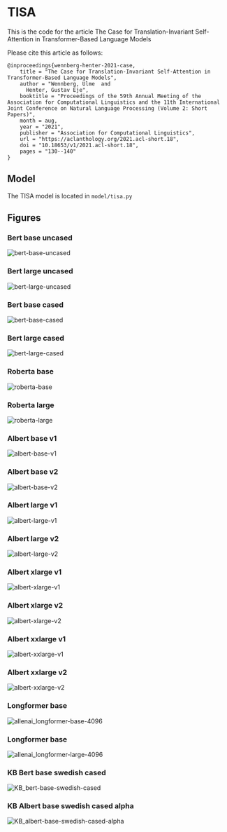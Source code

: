 # TISA

This is the code for the article The Case for Translation-Invariant Self-Attention in Transformer-Based Language Models

Please cite this article as follows:
```
@inproceedings{wennberg-henter-2021-case,
    title = "The Case for Translation-Invariant Self-Attention in Transformer-Based Language Models",
    author = "Wennberg, Ulme  and
      Henter, Gustav Eje",
    booktitle = "Proceedings of the 59th Annual Meeting of the Association for Computational Linguistics and the 11th International Joint Conference on Natural Language Processing (Volume 2: Short Papers)",
    month = aug,
    year = "2021",
    publisher = "Association for Computational Linguistics",
    url = "https://aclanthology.org/2021.acl-short.18",
    doi = "10.18653/v1/2021.acl-short.18",
    pages = "130--140"
}
```

## Model

The TISA model is located in `model/tisa.py`

## Figures

### Bert base uncased
<img src="figures/EpEpT/bert-base-uncased.png" alt="bert-base-uncased" class="inline"/>

### Bert large uncased
<img src="figures/EpEpT/bert-large-uncased.png" alt="bert-large-uncased" class="inline"/>

### Bert base cased
<img src="figures/EpEpT/bert-base-cased.png" alt="bert-base-cased" class="inline"/>

### Bert large cased
<img src="figures/EpEpT/bert-large-cased.png" alt="bert-large-cased" class="inline"/>

### Roberta base
<img src="figures/EpEpT/roberta-base.png" alt="roberta-base" class="inline"/>

### Roberta large
<img src="figures/EpEpT/roberta-large.png" alt="roberta-large" class="inline"/>

### Albert base v1
<img src="figures/EpEpT/albert-base-v1.png" alt="albert-base-v1" class="inline"/>

### Albert base v2
<img src="figures/EpEpT/albert-base-v2.png" alt="albert-base-v2" class="inline"/>

### Albert large v1
<img src="figures/EpEpT/albert-large-v1.png" alt="albert-large-v1" class="inline"/>

### Albert large v2
<img src="figures/EpEpT/albert-large-v2.png" alt="albert-large-v2" class="inline"/>

### Albert xlarge v1
<img src="figures/EpEpT/albert-xlarge-v1.png" alt="albert-xlarge-v1" class="inline"/>

### Albert xlarge v2
<img src="figures/EpEpT/albert-xlarge-v2.png" alt="albert-xlarge-v2" class="inline"/>

### Albert xxlarge v1
<img src="figures/EpEpT/albert-xxlarge-v1.png" alt="albert-xxlarge-v1" class="inline"/>

### Albert xxlarge v2
<img src="figures/EpEpT/albert-xxlarge-v2.png" alt="albert-xxlarge-v2" class="inline"/>

### Longformer base
<img src="figures/EpEpT/allenai_longformer-base-4096.png" alt="allenai_longformer-base-4096" class="inline"/>

### Longformer base
<img src="figures/EpEpT/allenai_longformer-large-4096.png" alt="allenai_longformer-large-4096" class="inline"/>

### KB Bert base swedish cased
<img src="figures/EpEpT/KB_bert-base-swedish-cased.png" alt="KB_bert-base-swedish-cased" class="inline"/>

### KB Albert base swedish cased alpha
<img src="figures/EpEpT/KB_albert-base-swedish-cased-alpha.png" alt="KB_albert-base-swedish-cased-alpha" class="inline"/>


